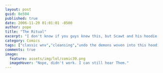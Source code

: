 ```yaml
---
layout: post
guid: 8e504
published: true
date: 2006-11-20 01:01:01 -0500
author: pope
title: "The Ritual"
excerpt: "I don't know if you guys knew this, but Scawt and his hoodie have a bond that spans time, space, and the very fabric of reality itself. What I mean to say is he never takes the fucking thing off, so it's pretty goddamn gross. Until now, that is."
category: Comics
tags: ["classic wnv","cleansing","undo the demons woven into this hoodie device","everyday life with Scawt"]
comments: true 
image:
  feature: assets/img/lol/comic39.png
  imageHover: "Nope, didn't work. I can still hear Them."
---
```



